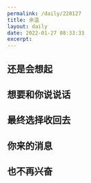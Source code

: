 ```yaml
---
permalink: /daily/220127  
title: 余温  
layout: daily  
date: 2022-01-27 08:33:33  
excerpt:
---
```


## 还是会想起

## 想要和你说说话

## 最终选择收回去

## 你来的消息

## 也不再兴奋

